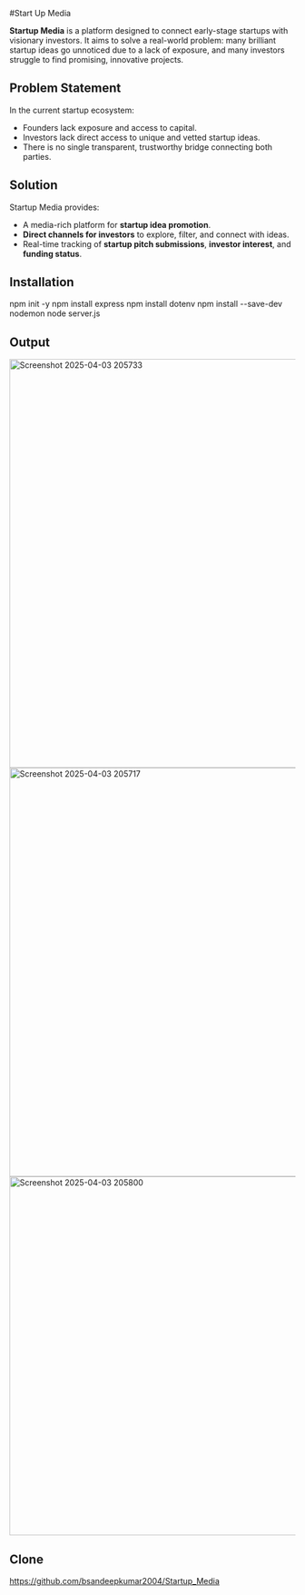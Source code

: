 #Start Up Media

**Startup Media** is a platform designed to connect early-stage startups with visionary investors. It aims to solve a real-world problem: many brilliant startup ideas go unnoticed due to a lack of exposure, and many investors struggle to find promising, innovative projects.

## Problem Statement

In the current startup ecosystem:
- Founders lack exposure and access to capital.
- Investors lack direct access to unique and vetted startup ideas.
- There is no single transparent, trustworthy bridge connecting both parties.

## Solution

Startup Media provides:
- A media-rich platform for **startup idea promotion**.
- **Direct channels for investors** to explore, filter, and connect with ideas.
- Real-time tracking of **startup pitch submissions**, **investor interest**, and **funding status**.

## Installation
npm init -y
npm install express
npm install dotenv
npm install --save-dev nodemon
node server.js

## Output

<img width="1366" height="720" alt="Screenshot 2025-04-03 205733" src="https://github.com/user-attachments/assets/a2bbf50e-bded-4ac0-8c6f-6924b1816543" />
<img width="1366" height="720" alt="Screenshot 2025-04-03 205717" src="https://github.com/user-attachments/assets/d9974132-26c8-4992-bd7c-f032dd9659aa" />
<img width="1360" height="632" alt="Screenshot 2025-04-03 205800" src="https://github.com/user-attachments/assets/81957d71-dbe6-44ad-a727-0dc0e2c6554e" />


## Clone
https://github.com/bsandeepkumar2004/Startup_Media
